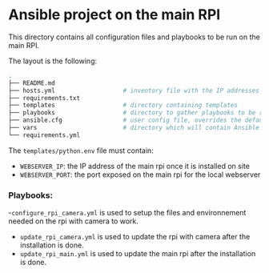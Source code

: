 # Ansible project on the main RPI

This directory contains all configuration files and playbooks to be run on the main RPI.

The layout is the following:
```bash
.
├── README.md    
├── hosts.yml                   # inventory file with the IP addresses of the rpi on camera once they are on site
├── requirements.txt
├── templates                   # directory containing templates
├── playbooks                   # directory to gather playbooks to be run by the main rpi
├── ansible.cfg                 # user config file, overrides the default config if present
├── vars                        # directory which will contain Ansible environment variables on the main rpi
└── requirements.yml
```

The `templates/python.env` file must contain:
- `WEBSERVER_IP`: the IP address of the main rpi once it is installed on site
- `WEBSERVER_PORT`: the port exposed on the main rpi for the local webserver

### Playbooks:

-`configure_rpi_camera.yml` is used to setup the files and environnement needed on the rpi with camera to work.
- `update_rpi_camera.yml` is used to update the rpi with camera after the installation is done.
- `update_rpi_main.yml` is used to update the main rpi after the installation is done.
